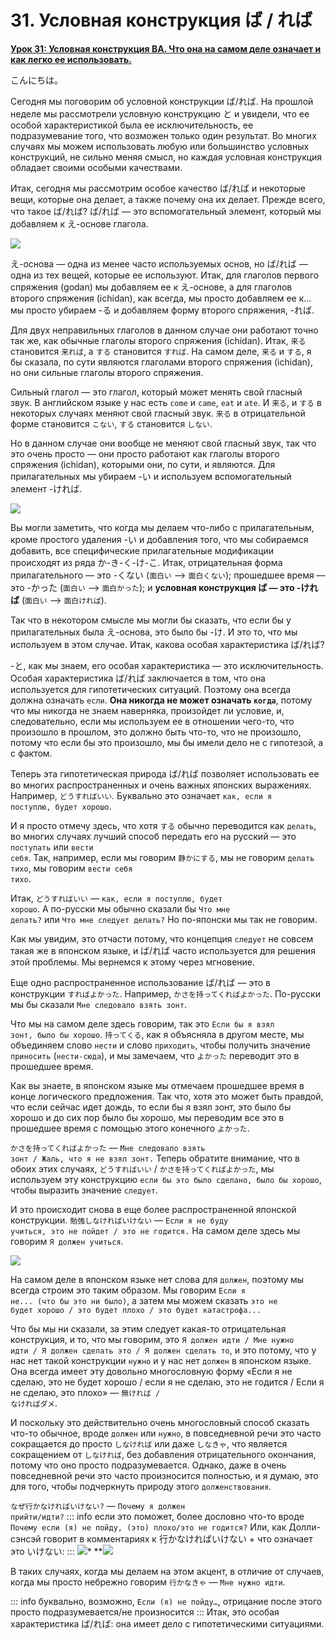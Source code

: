 # **31. Условная конструкция ば / れば**

[**Урок 31: Условная конструкция BA. Что она на самом деле означает и как легко ее использовать.**](https://www.youtube.com/watch?v=O81EPCsPUpw&list=PLg9uYxuZf8x_A-vcqqyOFZu06WlhnypWj&index=33&pp=iAQB)

こんにちは。

Сегодня мы поговорим об условной конструкции ば/れば. На прошлой неделе мы рассмотрели условную конструкцию と и увидели, что ее особой характеристикой была ее исключительность, ее подразумевание того, что возможен только один результат. Во многих случаях мы можем использовать любую или большинство условных конструкций, не сильно меняя смысл, но каждая условная конструкция обладает своими особыми качествами.

Итак, сегодня мы рассмотрим особое качество ば/れば и некоторые вещи, которые она делает, а также почему она их делает. Прежде всего, что такое ば/れば? ば/れば — это вспомогательный элемент, который мы добавляем к え-основе глагола.

![](../media/image409.webp)

え-основа — одна из менее часто используемых основ, но ば/れば — одна из тех вещей, которые ее используют. Итак, для глаголов первого спряжения (godan) мы добавляем ее к え-основе, а для глаголов второго спряжения (ichidan), как всегда, мы просто добавляем ее к... мы просто убираем -る и добавляем форму второго спряжения, -れば.

Для двух неправильных глаголов в данном случае они работают точно так же, как обычные глаголы второго спряжения (ichidan). Итак, <code>来る</code> становится <code>来れば</code>, а <code>する</code> становится <code>すれば</code>. На самом деле, <code>来る</code> и <code>する</code>, я бы сказала, по сути являются глаголами второго спряжения (ichidan), но они сильные глаголы второго спряжения.

Сильный глагол — это глагол, который может менять свой гласный звук. В английском языке у нас есть <code>come</code> и <code>came</code>, <code>eat</code> и <code>ate</code>. И <code>来る</code>, и <code>する</code> в некоторых случаях меняют свой гласный звук. <code>来る</code> в отрицательной форме становится <code>こない</code>, <code>する</code> становится <code>しない</code>.

Но в данном случае они вообще не меняют свой гласный звук, так что это очень просто — они просто работают как глаголы второго спряжения (ichidan), которыми они, по сути, и являются. Для прилагательных мы убираем -い и используем вспомогательный элемент -ければ.

![](../media/image739.webp)

Вы могли заметить, что когда мы делаем что-либо с прилагательным, кроме простого удаления -い и добавления того, что мы собираемся добавить, все специфические прилагательные модификации происходят из ряда か-き-く-け-こ. Итак, отрицательная форма прилагательного — это -くない (<code>面白い</code> --> <code>面白くない</code>); прошедшее время — это -かった (<code>面白い</code> --> <code>面白かった</code>); и **условная конструкция ば — это -ければ** (<code>面白い</code> --> <code>面白ければ</code>).

Так что в некотором смысле мы могли бы сказать, что если бы у прилагательных была え-основа, это было бы -け. И это то, что мы используем в этом случае. Итак, какова особая характеристика ば/れば?

-と, как мы знаем, его особая характеристика — это исключительность. Особая характеристика ば/れば заключается в том, что она используется для гипотетических ситуаций. Поэтому она всегда должна означать <code>если</code>. **Она никогда не может означать <code>когда</code>**, потому что мы никогда не знаем наверняка, произойдет ли условие, и, следовательно, если мы используем ее в отношении чего-то, что произошло в прошлом, это должно быть что-то, что не произошло, потому что если бы это произошло, мы бы имели дело не с гипотезой, а с фактом.

Теперь эта гипотетическая природа ば/れば позволяет использовать ее во многих распространенных и очень важных японских выражениях. Например, <code>どうすればいい</code>. Буквально это означает <code>как, если я поступлю, будет хорошо</code>.

И я просто отмечу здесь, что хотя <code>する</code> обычно переводится как <code>делать</code>, во многих случаях лучший способ передать его на русский — это <code>поступать</code> или <code>вести себя</code>. Так, например, если мы говорим <code>静かにする</code>, мы не говорим <code>делать тихо</code>, мы говорим <code>вести себя тихо</code>.

Итак, <code>どうすればいい</code> — <code>как, если я поступлю, будет хорошо</code>. А по-русски мы обычно сказали бы <code>Что мне делать?</code> или <code>Что мне следует делать?</code> Но по-японски мы так не говорим.

Как мы увидим, это отчасти потому, что концепция <code>следует</code> не совсем такая же в японском языке, и ば/れば часто используется для решения этой проблемы. Мы вернемся к этому через мгновение.

Еще одно распространенное использование ば/れば — это в конструкции <code>すればよかった</code>. Например, <code>かさを持ってくればよかった</code>. По-русски мы бы сказали <code>Мне следовало взять зонт</code>.

Что мы на самом деле здесь говорим, так это <code>Если бы я взял зонт, было бы хорошо</code>. <code>持ってくる</code>, как я объясняла в другом месте, мы объединяем слово <code>нести</code> и слово <code>приходить</code>, чтобы получить значение <code>приносить</code> (<code>нести-сюда</code>), и мы замечаем, что <code>よかった</code> переводит это в прошедшее время.

Как вы знаете, в японском языке мы отмечаем прошедшее время в конце логического предложения. Так что, хотя это может быть правдой, что если сейчас идет дождь, то если бы я взял зонт, это было бы хорошо и до сих пор было бы хорошо, мы переводим все это в прошедшее время с помощью этого конечного <code>よかった</code>.

<code>かさを持ってくればよかった</code> — <code>Мне следовало взять зонт / Жаль, что я не взял зонт.</code> Теперь обратите внимание, что в обоих этих случаях, <code>どうすればいい</code> / <code>かさを持ってくればよかった</code>, мы используем эту конструкцию <code>если бы это было сделано, было бы хорошо</code>, чтобы выразить значение <code>следует</code>.

И это происходит снова в еще более распространенной японской конструкции. <code>勉強しなければいけない</code> — <code>Если я не буду учиться, это не пойдет / это не годится.</code> На самом деле здесь мы говорим <code>Я должен учиться</code>.

![](../media/image1010.webp)

На самом деле в японском языке нет слова для <code>должен</code>, поэтому мы всегда строим это таким образом. Мы говорим <code>Если я не... (что бы это ни было)</code>, а затем мы можем сказать <code>это не будет хорошо / это будет плохо / это будет катастрофа...</code>

Что бы мы ни сказали, за этим следует какая-то отрицательная конструкция, и то, что мы говорим, это <code>Я должен идти / Мне нужно идти / Я должен сделать это / Я должен сделать то</code>, и это потому, что у нас нет такой конструкции <code>нужно</code> и у нас нет <code>должен</code> в японском языке. Она всегда имеет эту довольно многословную форму «Если я не сделаю, это не будет хорошо / если я не сделаю, это не годится / Если я не сделаю, это плохо» — <code>無ければ / なければダメ</code>.

И поскольку это действительно очень многословный способ сказать что-то обычное, вроде <code>должен</code> или <code>нужно</code>, в повседневной речи это часто сокращается до просто <code>しなければ</code> или даже <code>しなきゃ</code>, что является сокращением от <code>しなければ</code>, без добавления отрицательного окончания, потому что оно просто подразумевается. Однако, даже в очень повседневной речи это часто произносится полностью, и я думаю, это для того, чтобы подчеркнуть природу этого <code>долженствования</code>.

<code>なぜ行かなければいけない?</code> — <code>Почему я должен прийти/идти?</code>
::: info
если это поможет, более дословно что-то вроде <code>Почему если (я) не пойду, (это) плохо/это не годится?</code>
Или, как Долли-сэнсэй говорит в комментариях к 行かなければいけない + что означает это いけない:
:::
*![](../media/image1040.webp)**
**![](../media/image1003.webp)

В таких случаях, когда мы делаем на этом акцент, в отличие от случаев, когда мы просто небрежно говорим <code>行かなきゃ</code> — <code>Мне нужно идти</code>.

::: info
буквально, возможно, <code>Если (я) не пойду…</code>, отрицание после этого просто подразумевается/не произносится
:::
Итак, это особая характеристика ば/れば: она имеет дело с гипотетическими ситуациями.